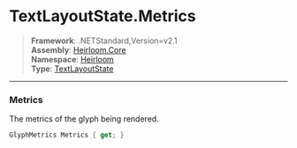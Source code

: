 # TextLayoutState.Metrics

> **Framework**: .NETStandard,Version=v2.1  
> **Assembly**: [Heirloom.Core][0]  
> **Namespace**: [Heirloom][0]  
> **Type**: [TextLayoutState][1]

--------------------------------------------------------------------------------

### Metrics

The metrics of the glyph being rendered.

```cs
GlyphMetrics Metrics { get; }
```

[0]: ../Heirloom.Core.md
[1]: Heirloom.TextLayoutState.md
